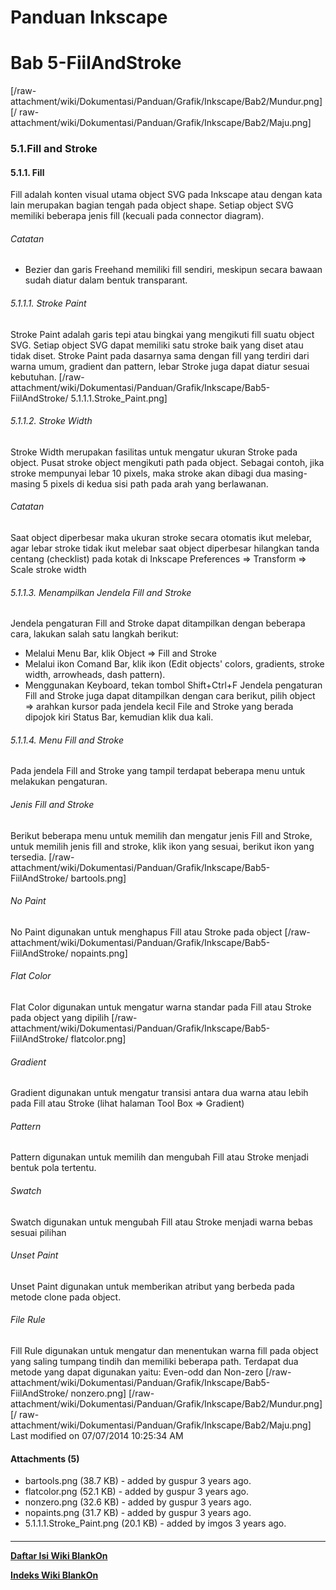 # Panduan Inkscape
# Bab 5-FiilAndStroke
[/raw-attachment/wiki/Dokumentasi/Panduan/Grafik/Inkscape/Bab2/Mundur.png] [/
raw-attachment/wiki/Dokumentasi/Panduan/Grafik/Inkscape/Bab2/Maju.png]
### 5.1.Fill and Stroke
#### 5.1.1. Fill
Fill adalah konten visual utama object SVG pada Inkscape atau dengan kata lain
merupakan bagian tengah pada object shape. Setiap object SVG memiliki beberapa
jenis fill (kecuali pada connector diagram).
###### Catatan
  * Bezier dan garis Freehand memiliki fill sendiri, meskipun secara bawaan
      sudah diatur dalam bentuk transparant.
###### 5.1.1.1. Stroke Paint
Stroke Paint adalah garis tepi atau bingkai yang mengikuti fill suatu object
SVG. Setiap object SVG dapat memiliki satu stroke baik yang diset atau tidak
diset. Stroke Paint pada dasarnya sama dengan fill yang terdiri dari warna
umum, gradient dan pattern, lebar Stroke juga dapat diatur sesuai kebutuhan.
[/raw-attachment/wiki/Dokumentasi/Panduan/Grafik/Inkscape/Bab5-FiilAndStroke/
5.1.1.1.Stroke_Paint.png]
###### 5.1.1.2. Stroke Width
Stroke Width merupakan fasilitas untuk mengatur ukuran Stroke pada object.
Pusat stroke object mengikuti path pada object. Sebagai contoh, jika stroke
mempunyai lebar 10 pixels, maka stroke akan dibagi dua masing-masing 5 pixels
di kedua sisi path pada arah yang berlawanan.
###### Catatan
Saat object diperbesar maka ukuran stroke secara otomatis ikut melebar, agar
lebar stroke tidak ikut melebar saat object diperbesar hilangkan tanda centang
(checklist) pada kotak di Inkscape Preferences => Transform => Scale stroke
width
###### 5.1.1.3. Menampilkan Jendela Fill and Stroke
Jendela pengaturan Fill and Stroke dapat ditampilkan dengan beberapa cara,
lakukan salah satu langkah berikut:
  * Melalui Menu Bar, klik Object => Fill and Stroke
  * Melalui ikon Comand Bar, klik ikon (Edit objects' colors, gradients,
      stroke width, arrowheads, dash pattern).
  * Menggunakan Keyboard, tekan tombol Shift+Ctrl+F
Jendela pengaturan Fill and Stroke juga dapat ditampilkan dengan cara berikut,
pilih object => arahkan kursor pada jendela kecil File and Stroke yang berada
dipojok kiri Status Bar, kemudian klik dua kali.
###### 5.1.1.4. Menu Fill and Stroke
Pada jendela Fill and Stroke yang tampil terdapat beberapa menu untuk melakukan
pengaturan.
###### Jenis Fill and Stroke
Berikut beberapa menu untuk memilih dan mengatur jenis Fill and Stroke, untuk
memilih jenis fill and stroke, klik ikon yang sesuai, berikut ikon yang
tersedia.
[/raw-attachment/wiki/Dokumentasi/Panduan/Grafik/Inkscape/Bab5-FiilAndStroke/
bartools.png]
###### No Paint
No Paint digunakan untuk menghapus Fill atau Stroke pada object
[/raw-attachment/wiki/Dokumentasi/Panduan/Grafik/Inkscape/Bab5-FiilAndStroke/
nopaints.png]
###### Flat Color
Flat Color digunakan untuk mengatur warna standar pada Fill atau Stroke pada
object yang dipilih
[/raw-attachment/wiki/Dokumentasi/Panduan/Grafik/Inkscape/Bab5-FiilAndStroke/
flatcolor.png]
###### Gradient
Gradient digunakan untuk mengatur transisi antara dua warna atau lebih pada
Fill atau Stroke (lihat halaman Tool Box => Gradient)
###### Pattern
Pattern digunakan untuk memilih dan mengubah Fill atau Stroke menjadi bentuk
pola tertentu.
###### Swatch
Swatch digunakan untuk mengubah Fill atau Stroke menjadi warna bebas sesuai
pilihan
###### Unset Paint
Unset Paint digunakan untuk memberikan atribut yang berbeda pada metode clone
pada object.
###### File Rule
Fill Rule digunakan untuk mengatur dan menentukan warna fill pada object yang
saling tumpang tindih dan memiliki beberapa path. Terdapat dua metode yang
dapat digunakan yaitu: Even-odd dan Non-zero
[/raw-attachment/wiki/Dokumentasi/Panduan/Grafik/Inkscape/Bab5-FiilAndStroke/
nonzero.png]
[/raw-attachment/wiki/Dokumentasi/Panduan/Grafik/Inkscape/Bab2/Mundur.png] [/
raw-attachment/wiki/Dokumentasi/Panduan/Grafik/Inkscape/Bab2/Maju.png]
Last modified on 07/07/2014 10:25:34 AM
#### Attachments (5)
  * bartools.png​ (38.7 KB) - added by guspur 3 years ago.
  * flatcolor.png​ (52.1 KB) - added by guspur 3 years ago.
  * nonzero.png​ (32.6 KB) - added by guspur 3 years ago.
  * nopaints.png​ (31.7 KB) - added by guspur 3 years ago.
  * 5.1.1.1.Stroke_Paint.png​ (20.1 KB) - added by imgos 3 years ago.
#### 
    
 
 
 
 
 
---
[**Daftar Isi Wiki BlankOn**](/DaftarIsi/README.md)
 
[**Indeks Wiki BlankOn**](/Indeks.md)
